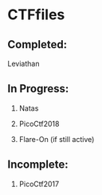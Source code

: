 # CTFfiles

## Completed: 

Leviathan

## In Progress:

1. Natas 

2. PicoCtf2018

3. Flare-On (if still active) 

## Incomplete:

1. PicoCtf2017
